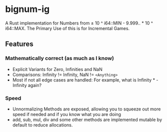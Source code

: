 # bignum-ig

A Rust implementation for Numbers from ± 10 ^ i64::MIN - 9.999.. * 10 ^ i64::MAX. The Primary Use of this is for Incremental Games.

## Features

### Mathematically correct (as much as I know)

- Explicit Variants for Zero, Infinities and NaN
- Comparisons: Infinity != Infinity, NaN != `<Anything>`
- Most if not all edge cases are handled: For example, what is Infinity * -Infinity again?

### Speed

- Unnormalizing Methods are exposed, allowing you to squeeze out more speed if needed and if you know what you are doing
- add, sub, mul, div and some other methods are implemented mutable by default to reduce allocations.
